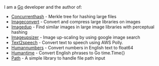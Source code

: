 I am a [Go](https://github.com/golang/go) developer and the author of:

- [Concurrenthash](https://github.com/kmulvey/concurrenthash) - Merkle tree for hashing large files 
- [Imageconvert](https://github.com/kmulvey/imageconvert) - Convert and compress large libraries on images
- [Imagedup](https://github.com/kmulvey/imagedup) - Find similar images in large image libraries with perceptual hashing
- [Imageupsizer](https://github.com/kmulvey/imageupsizer) - Image up-scaling by using google image search 
- [Text2speech](https://github.com/kmulvey/text2speech) - Convert text to speech using AWS Polly.
- [Humannumbers](https://github.com/kmulvey/humannumbers) - Convert numbers in English text to float64
- [Humantime](https://github.com/kmulvey/humantime) - Convert English phrases to Go time.Time{}
- [Path](https://github.com/kmulvey/path) - A simple library to handle file path input
